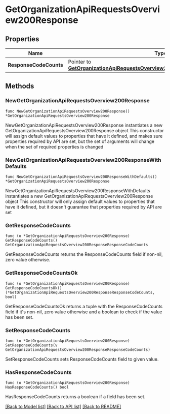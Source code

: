 # GetOrganizationApiRequestsOverview200Response

## Properties

Name | Type | Description | Notes
------------ | ------------- | ------------- | -------------
**ResponseCodeCounts** | Pointer to [**GetOrganizationApiRequestsOverview200ResponseResponseCodeCounts**](GetOrganizationApiRequestsOverview200ResponseResponseCodeCounts.md) |  | [optional] 

## Methods

### NewGetOrganizationApiRequestsOverview200Response

`func NewGetOrganizationApiRequestsOverview200Response() *GetOrganizationApiRequestsOverview200Response`

NewGetOrganizationApiRequestsOverview200Response instantiates a new GetOrganizationApiRequestsOverview200Response object
This constructor will assign default values to properties that have it defined,
and makes sure properties required by API are set, but the set of arguments
will change when the set of required properties is changed

### NewGetOrganizationApiRequestsOverview200ResponseWithDefaults

`func NewGetOrganizationApiRequestsOverview200ResponseWithDefaults() *GetOrganizationApiRequestsOverview200Response`

NewGetOrganizationApiRequestsOverview200ResponseWithDefaults instantiates a new GetOrganizationApiRequestsOverview200Response object
This constructor will only assign default values to properties that have it defined,
but it doesn't guarantee that properties required by API are set

### GetResponseCodeCounts

`func (o *GetOrganizationApiRequestsOverview200Response) GetResponseCodeCounts() GetOrganizationApiRequestsOverview200ResponseResponseCodeCounts`

GetResponseCodeCounts returns the ResponseCodeCounts field if non-nil, zero value otherwise.

### GetResponseCodeCountsOk

`func (o *GetOrganizationApiRequestsOverview200Response) GetResponseCodeCountsOk() (*GetOrganizationApiRequestsOverview200ResponseResponseCodeCounts, bool)`

GetResponseCodeCountsOk returns a tuple with the ResponseCodeCounts field if it's non-nil, zero value otherwise
and a boolean to check if the value has been set.

### SetResponseCodeCounts

`func (o *GetOrganizationApiRequestsOverview200Response) SetResponseCodeCounts(v GetOrganizationApiRequestsOverview200ResponseResponseCodeCounts)`

SetResponseCodeCounts sets ResponseCodeCounts field to given value.

### HasResponseCodeCounts

`func (o *GetOrganizationApiRequestsOverview200Response) HasResponseCodeCounts() bool`

HasResponseCodeCounts returns a boolean if a field has been set.


[[Back to Model list]](../README.md#documentation-for-models) [[Back to API list]](../README.md#documentation-for-api-endpoints) [[Back to README]](../README.md)


